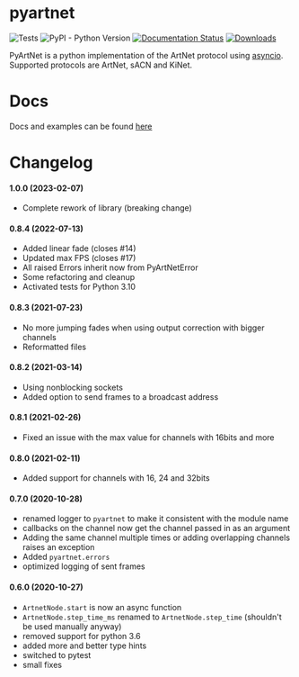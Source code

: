 # pyartnet
![Tests](https://github.com/spacemanspiff2007/PyArtNet/workflows/Tests/badge.svg)
![PyPI - Python Version](https://img.shields.io/pypi/pyversions/pyartnet)
[![Documentation Status](https://readthedocs.org/projects/pyartnet/badge/?version=latest)](https://pyartnet.readthedocs.io/en/latest/?badge=latest)
[![Downloads](https://static.pepy.tech/badge/pyartnet/month)](https://pepy.tech/project/pyartnet)


PyArtNet is a python implementation of the ArtNet protocol using [asyncio](https://docs.python.org/3/library/asyncio.html).
Supported protocols are ArtNet, sACN and KiNet.

# Docs

Docs and examples can be found [here](https://pyartnet.readthedocs.io/en/latest/pyartnet.html)


# Changelog

#### 1.0.0 (2023-02-07)
- Complete rework of library (breaking change)

#### 0.8.4 (2022-07-13)
- Added linear fade (closes #14)
- Updated max FPS (closes #17)
- All raised Errors inherit now from PyArtNetError
- Some refactoring and cleanup
- Activated tests for Python 3.10

#### 0.8.3 (2021-07-23)
- No more jumping fades when using output correction with bigger channels
- Reformatted files

#### 0.8.2 (2021-03-14)
- Using nonblocking sockets
- Added option to send frames to a broadcast address

#### 0.8.1 (2021-02-26)
- Fixed an issue with the max value for channels with 16bits and more

#### 0.8.0 (2021-02-11)
- Added support for channels with 16, 24 and 32bits

#### 0.7.0 (2020-10-28)
- renamed logger to ``pyartnet`` to make it consistent with the module name
- callbacks on the channel now get the channel passed in as an argument
- Adding the same channel multiple times or adding overlapping channels raises an exception
- Added ``pyartnet.errors``
- optimized logging of sent frames

#### 0.6.0 (2020-10-27)
- ``ArtnetNode.start`` is now an async function
- ``ArtnetNode.step_time_ms`` renamed to ``ArtnetNode.step_time`` (shouldn't be used manually anyway)
- removed support for python 3.6
- added more and better type hints
- switched to pytest
- small fixes
